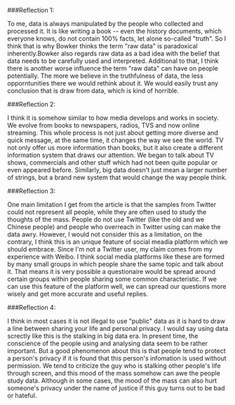 ###Reflection 1:

   To me, data is always manipulated by the people who collected and processed it. It is like writing a book -- even the history documents, which everyone knows, do not contain 100% facts, let alone so-called "truth". So I think that is why Bowker thinks the term "raw data" is paradoxical inherently.Bowker also regards raw data as a bad idea with the belief that data needs to be carefully used and interpreted. Additional to that, I think there is another worse influence the term "raw data" can have on people potentially. The more we believe in the truthfulness of data, the less opporntunities there we would rethink about it. We would easily trust any conclusion that is draw from data, which is kind of horrible.

###Reflection 2:

   I think it is somehow similar to how media develops and works in society. We evolve from books to newspapers, radios, TVS and now online streaming. This whole process is not just about getting more diverse and quick message, at the same time, it changes the way we see the world. TV not only offer us more information than books, but it also create a different information system that draws our attention. We began to talk about TV shows, commercials and other stuff which had not been quite popular or even appeared before. Similarly, big data doesn't just mean a larger number of strings, but a brand new system that would change the way people think.

###Reflection 3:

   One main limitation I get from the article is that the samples from Twitter could not represent all people, while they are often used to study the thoughts of the mass. People do not use Twitter (like the old and we Chinese people) and people who overreach in Twitter using can make the data awry. However, I would not consider this as a limitation, on the contrary, I think this is an unique feature of social meadia platform which we should embrace. Since I'm not a Twitter user, my claim comes from my experience with Weibo. I think social media platforms like these are formed by many small groups in which people share the same topic and talk about it. That means it is very possible a questionaire would be spread around certain groups within people sharing some common characteristic. If we can use this feature of the platform well, we can spread our questions more wisely and get more accurate and useful replies.

###Reflection 4:

   I think in most cases it is not illegal to use "public" data as it is hard to draw a line between sharing your life and personal privacy. I would say using data screctly like this is the stalking in big data era. In present time, the conscience of the people using and analysing data seem to be rather important. But a good phenomenon about this is that people tend to protect a person's privacy if it is found that this person's infomation is used without permission. We tend to criticize the guy who is stalking other people's life through screen, and this mood of the mass somehow can awe the people study data. Although in some cases, the mood of the mass can also hurt someone's privacy under the name of justice if this guy turns out to be bad or hateful.
